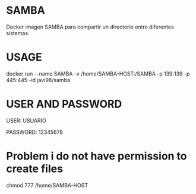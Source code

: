 # SAMBA
Docker imagen SAMBA para compartir un directorio entre diferentes sistemas.

# USAGE 
docker run --name SAMBA -v /home/SAMBA-HOST:/SAMBA -p 139:139 -p 445:445 -id javi98/samba

# USER AND PASSWORD
USER: USUARIO 

PASSWORD: 12345678

# Problem i do not have permission to create files
chmod 777 /home/SAMBA-HOST
